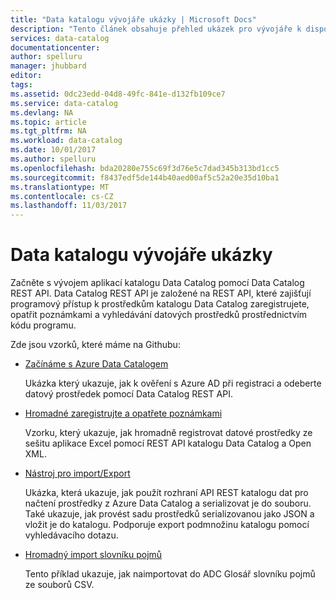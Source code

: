 ```yaml
---
title: "Data katalogu vývojáře ukázky | Microsoft Docs"
description: "Tento článek obsahuje přehled ukázek pro vývojáře k dispozici pro Data Catalog REST API."
services: data-catalog
documentationcenter: 
author: spelluru
manager: jhubbard
editor: 
tags: 
ms.assetid: 0dc23edd-04d8-49fc-841e-d132fb109ce7
ms.service: data-catalog
ms.devlang: NA
ms.topic: article
ms.tgt_pltfrm: NA
ms.workload: data-catalog
ms.date: 10/01/2017
ms.author: spelluru
ms.openlocfilehash: bda20280e755c69f3d76e5c7dad345b313bd1cc5
ms.sourcegitcommit: f8437edf5de144b40aed00af5c52a20e35d10ba1
ms.translationtype: MT
ms.contentlocale: cs-CZ
ms.lasthandoff: 11/03/2017
---
```

# <a name="data-catalog-developer-samples"></a>Data katalogu vývojáře ukázky
Začněte s vývojem aplikací katalogu Data Catalog pomocí Data Catalog REST API. Data Catalog REST API je založené na REST API, které zajišťují programový přístup k prostředkům katalogu Data Catalog zaregistrujete, opatřit poznámkami a vyhledávání datových prostředků prostřednictvím kódu programu.

Zde jsou vzorků, které máme na Githubu:

* [Začínáme s Azure Data Catalogem](https://azure.microsoft.com/resources/samples/data-catalog-dotnet-get-started/)
  
  Ukázka který ukazuje, jak k ověření s Azure AD při registraci a odeberte datový prostředek pomocí Data Catalog REST API.
* [Hromadné zaregistrujte a opatřete poznámkami](https://azure.microsoft.com/resources/samples/data-catalog-dotnet-excel-register-data-assets/)
  
  Vzorku, který ukazuje, jak hromadně registrovat datové prostředky ze sešitu aplikace Excel pomocí REST API katalogu Data Catalog a Open XML.
* [Nástroj pro import/Export](https://azure.microsoft.com/resources/samples/data-catalog-dotnet-import-export/)
  
  Ukázka, která ukazuje, jak použít rozhraní API REST katalogu dat pro načtení prostředky z Azure Data Catalog a serializovat je do souboru. Také ukazuje, jak provést sadu prostředků serializovanou jako JSON a vložit je do katalogu. Podporuje export podmnožinu katalogu pomocí vyhledávacího dotazu.

* [Hromadný import slovníku pojmů](https://azure.microsoft.com/resources/samples/data-catalog-bulk-import-glossary/)

    Tento příklad ukazuje, jak naimportovat do ADC Glosář slovníku pojmů ze souborů CSV.

